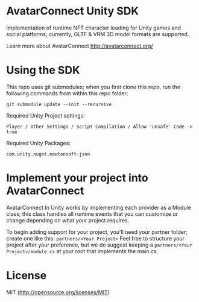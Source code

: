 # AvatarConnect Unity SDK
Implementation of runtime NFT character loading for Unity games and social platforms; currently, GLTF & VRM 3D model formats are supported. 

Learn more about AvatarConnect http://avatarconnect.org/

# Using the SDK

This repo uses git submodules; when you first clone this repo, run the following commands from within this repo folder:

`git submodule update --init --recursive`

Required Unity Project settings:

`Player / Other Settings / Script Compilation / Allow 'unsafe' Code -> true`

Required Unity Packages:

`com.unity.nuget.newtonsoft-json`

# Implement your project into AvatarConnect

AvatarConnect In Unity works by implementing each provider as a Module class; this class handles all runtime events that you can customize or change depending on what your project requires.

To begin adding support for your project, you'll need your partner folder; create one like this:
`partners/<Your Project>`
Feel free to structure your project after your preference, but we do suggest keeping a `partners/<Your Project>/module.cs` at your root that implements the main.cs.

# License

MIT (http://opensource.org/licenses/MIT)
